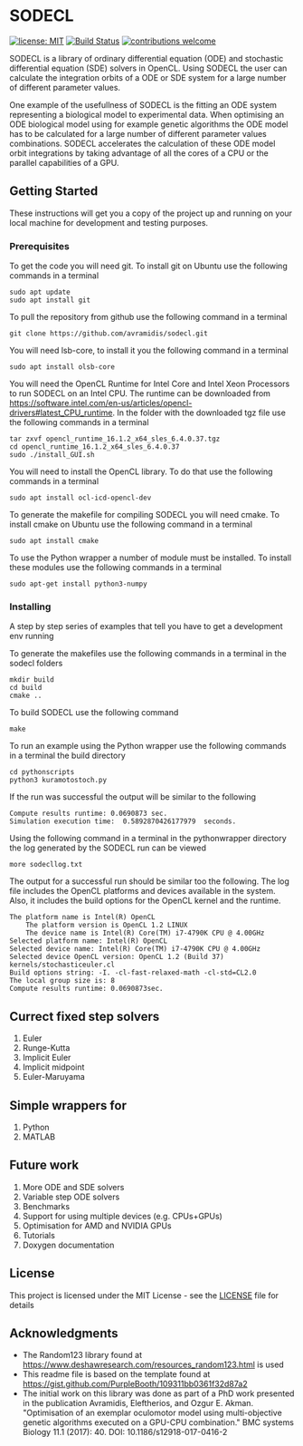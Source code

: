 # SODECL

[![license: MIT](https://img.shields.io/github/license/mashape/apistatus.svg)](https://github.com/avramidis/sodecl/blob/master/LICENSE)
[![Build Status](https://travis-ci.org/avramidis/sodecl.svg?branch=master)](https://travis-ci.org/avramidis/sodecl)
[![contributions welcome](https://img.shields.io/badge/contributions-welcome-brightgreen.svg?style=flat)](https://github.com/avramidis/sodecl/issues)

SODECL is a library of ordinary differential equation (ODE) and stochastic differential equation (SDE) solvers in OpenCL. 
Using SODECL the user can calculate the integration orbits of a ODE or SDE system for a large number of different parameter values.

One example of the usefullness of SODECL is the fitting an ODE system representing a biological model to experimental data.  When optimising an ODE biological model using for example genetic algorithms the ODE model has to be calculated for a large number of different parameter values combinations. SODECL accelerates the calculation of these ODE model orbit integrations by taking advantage of all the cores of a CPU or the parallel capabilities of a GPU.

## Getting Started

These instructions will get you a copy of the project up and running on your local machine for development and testing purposes.

### Prerequisites

To get the code you will need git. To install git on Ubuntu use the following commands in a terminal

```
sudo apt update
sudo apt install git
```

To pull the repository from github use the following command in a terminal

```
git clone https://github.com/avramidis/sodecl.git
```

You will need lsb-core, to install it you the following command in a terminal

```
sudo apt install olsb-core
```

You will need the OpenCL Runtime for Intel Core and Intel Xeon Processors to run SODECL on an Intel CPU. The runtime can be downloaded from https://software.intel.com/en-us/articles/opencl-drivers#latest_CPU_runtime. In the folder with the downloaded tgz file use the following commands in a terminal

```
tar zxvf opencl_runtime_16.1.2_x64_sles_6.4.0.37.tgz
cd opencl_runtime_16.1.2_x64_sles_6.4.0.37
sudo ./install_GUI.sh
```

You will need to install the OpenCL library. To do that use the following commands in a terminal

```
sudo apt install ocl-icd-opencl-dev
```

To generate the makefile for compiling SODECL you will need cmake. To install cmake on Ubuntu use the following command in a terminal

```
sudo apt install cmake
```

To use the Python wrapper a number of module must be installed. To install these modules use the following commands in a terminal

```
sudo apt-get install python3-numpy
```

### Installing

A step by step series of examples that tell you have to get a development env running

To generate the makefiles use the following commands in a terminal in the sodecl folders

```
mkdir build
cd build
cmake ..
```

To build SODECL use the following command

```
make
```

To run an example using the Python wrapper use the following commands in a terminal the build directory


```
cd pythonscripts
python3 kuramotostoch.py
```

If the run was successful the output will be similar to the following

```
Compute results runtime: 0.0690873 sec.
Simulation execution time:  0.5892870426177979  seconds.
```

Using the following command in a terminal in the pythonwrapper directory the log generated by the SODECL run can be viewed

```
more sodecllog.txt
```

The output for a successful run should be similar too the following. The log file includes the OpenCL platforms and devices available in the system. Also, it includes the build options for the OpenCL kernel and the runtime.

```
The platform name is Intel(R) OpenCL
	The platform version is OpenCL 1.2 LINUX
	The device name is Intel(R) Core(TM) i7-4790K CPU @ 4.00GHz
Selected platform name: Intel(R) OpenCL
Selected device name: Intel(R) Core(TM) i7-4790K CPU @ 4.00GHz
Selected device OpenCL version: OpenCL 1.2 (Build 37)
kernels/stochasticeuler.cl
Build options string: -I. -cl-fast-relaxed-math -cl-std=CL2.0 
The local group size is: 8
Compute results runtime: 0.0690873sec.
```

## Currect fixed step solvers

1. Euler
2. Runge-Kutta
3. Implicit Euler
4. Implicit midpoint
5. Euler-Maruyama

## Simple wrappers for

1. Python
2. MATLAB

## Future work

1. More ODE and SDE solvers
2. Variable step ODE solvers
3. Benchmarks
4. Support for using multiple devices (e.g. CPUs+GPUs)
5. Optimisation for AMD and NVIDIA GPUs
6. Tutorials
7. Doxygen documentation

## License

This project is licensed under the MIT License - see the [LICENSE](LICENSE) file for details

## Acknowledgments

* The Random123 library found at https://www.deshawresearch.com/resources_random123.html is used
* This readme file is based on the template found at https://gist.github.com/PurpleBooth/109311bb0361f32d87a2
* The initial work on this library was done as part of a PhD work presented in the publication Avramidis, Eleftherios, and Ozgur E. Akman. "Optimisation of an exemplar oculomotor model using multi-objective genetic algorithms executed on a GPU-CPU combination." BMC systems Biology 11.1 (2017): 40. DOI: 10.1186/s12918-017-0416-2 

